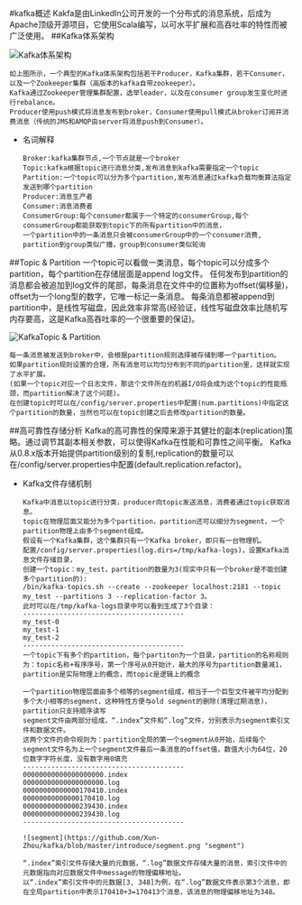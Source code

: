 #kafka概述
    Kakfa是由LinkedIn公司开发的一个分布式的消息系统，后成为Apache顶级开源项目，它使用Scala编写，以可水平扩展和高吞吐率的特性而被广泛使用。
##Kafka体系架构

![Kafka体系架构](https://github.com/Xun-Zhou/kafka/blob/master/introduce/kafka-apis.png "Kafka体系架构")

    如上图所示，一个典型的Kafka体系架构包括若干Producer，Kafka集群，若干Consumer，以及一个Zookeeper集群（高版本的kafka自带zookeeper）。
    Kafka通过Zookeeper管理集群配置，选举leader，以及在consumer group发生变化时进行rebalance。
    Producer使用push模式将消息发布到broker，Consumer使用pull模式从broker订阅并消费消息（传统的JMS和AMQP由server将消息push到Consumer）。
- 名词解释
    
      Broker:kafka集群节点,一个节点就是一个broker
      Topic:kafka根据topic进行消息分类,发布消息到kafka需要指定一个topic
      Partition:一个topic可以分为多个partition,发布消息通过kafka负载均衡算法指定发送到哪个partition
      Producer:消息生产者
      Consumer:消息消费者
      ConsumerGroup:每个consumer都属于一个特定的consumerGroup,每个consumerGroup都能获取到topic下的所有partition中的消息，
      一个partition中的一条消息只会被consumerGroup中的一个consumer消费,
      partition到group类似广播，group到consumer类似轮询
##Topic & Partition
    一个topic可以看做一类消息，每个topic可以分成多个partition，每个partition在存储层面是append log文件。
    任何发布到partition的消息都会被追加到log文件的尾部，每条消息在文件中的位置称为offset(偏移量)，offset为一个long型的数字，它唯一标记一条消息。
    每条消息都被append到partition中，是线性写磁盘，因此效率非常高(经验证，线性写磁盘效率比随机写内存要高，这是Kafka高吞吐率的一个很重要的保证)。

![KafkaTopic & Partition](https://github.com/Xun-Zhou/kafka/blob/master/introduce/log_anatomy.png "KafkaTopic & Partition")

    每一条消息被发送到broker中，会根据partition规则选择被存储到哪一个partition。
    如果partition规则设置的合理，所有消息可以均匀分布到不同的partition里，这样就实现了水平扩展。
    (如果一个topic对应一个日志文件，那这个文件所在的机器I/O将会成为这个topic的性能瓶颈，而partition解决了这个问题)。
    在创建topic时可以在/config/server.properties中配置(num.partitions)中指定这个partition的数量，当然也可以在topic创建之后去修改partition的数量。
##高可靠性存储分析
    Kafka的高可靠性的保障来源于其健壮的副本(replication)策略。通过调节其副本相关参数，可以使得Kafka在性能和可靠性之间平衡。
    Kafka从0.8.x版本开始提供partition级别的复制,replication的数量可以在/config/server.properties中配置(default.replication.refactor)。
- Kafka文件存储机制

      Kafka中消息以topic进行分类，producer向topic发送消息，消费者通过topic获取消息。
      topic在物理层面又能分为多个partition，partition还可以细分为segment，一个partition物理上由多个segment组成。
      假设有一个Kafka集群，这个集群只有一个Kafka broker，即只有一台物理机。
      配置/config/server.properties(log.dirs=/tmp/kafka-logs)，设置Kafka消息文件存储目录，
      创建一个topic：my_test，partition的数量为3(现实中只有一个broker是不能创建多个partition的):
      /bin/kafka-topics.sh --create --zookeeper localhost:2181 --topic my_test --partitions 3 --replication-factor 3。
      此时可以在/tmp/kafka-logs目录中可以看到生成了3个目录：
      ----------------------------------------
      my_test-0
      my_test-1
      my_test-2
      ----------------------------------------
      一个topic下有多个的partition，每个partiton为一个目录，partition的名称规则为：topic名称+有序序号，第一个序号从0开始计，最大的序号为partition数量减1，
      partition是实际物理上的概念，而topic是逻辑上的概念
      
      一个partition物理层面由多个相等的segment组成，相当于一个巨型文件被平均分配到多个大小相等的segment，这种特性方便与old segment的删除(清理过期消息)，partition只支持顺序读写
      segment文件由两部分组成，“.index”文件和“.log”文件，分别表示为segment索引文件和数据文件。
      这两个文件的命令规则为：partition全局的第一个segment从0开始，后续每个segment文件名为上一个segment文件最后一条消息的offset值，数值大小为64位，20位数字字符长度，没有数字用0填充
      ----------------------------------------
      00000000000000000000.index
      00000000000000000000.log
      00000000000000170410.index
      00000000000000170410.log
      00000000000000239430.index
      00000000000000239430.log
      ----------------------------------------
      
      ![segment](https://github.com/Xun-Zhou/kafka/blob/master/introduce/segment.png "segment")
      
      “.index”索引文件存储大量的元数据，“.log”数据文件存储大量的消息，索引文件中的元数据指向对应数据文件中message的物理偏移地址。
      以“.index”索引文件中的元数据[3, 348]为例，在“.log”数据文件表示第3个消息，即在全局partition中表示170410+3=170413个消息，该消息的物理偏移地址为348。

    